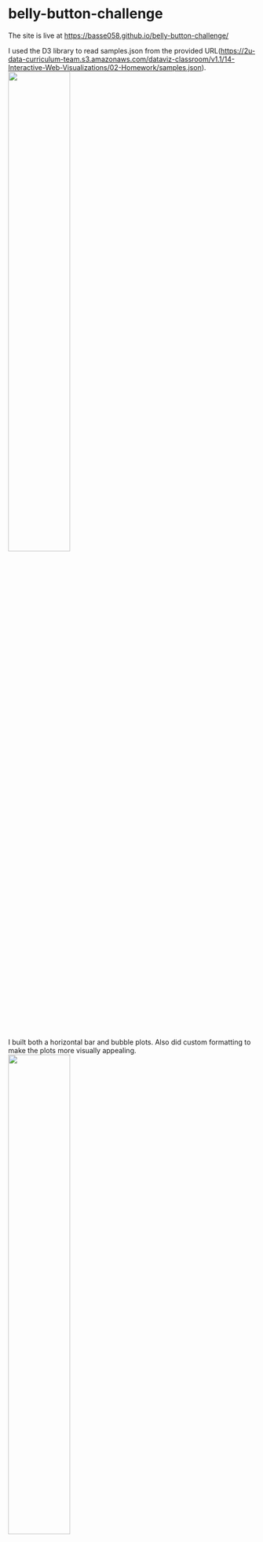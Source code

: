 # belly-button-challenge

The site is live at https://basse058.github.io/belly-button-challenge/

I used the D3 library to read samples.json from the provided URL(https://2u-data-curriculum-team.s3.amazonaws.com/dataviz-classroom/v1.1/14-Interactive-Web-Visualizations/02-Homework/samples.json).
<img src="https://user-images.githubusercontent.com/111237645/211986502-5db2162d-7157-4644-b2d1-b7e3477ac1af.png" width=50% height=50%>

I built both a horizontal bar and bubble plots. Also did custom formatting to make the plots more visually appealing.
<img src="https://user-images.githubusercontent.com/111237645/211986926-57018cfc-200c-43cd-a314-e16d8dc284ac.png" width=50% height=50%>

PLots adjust their respective to match the test subject selected with the dropdown menu.
<img src="https://user-images.githubusercontent.com/111237645/211987634-b91a2225-eeb5-476f-88cb-1959e951ce7a.png" width=50% height=50%>
